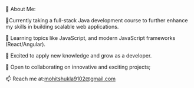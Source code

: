 💫 About Me:

🔭Currently taking a full-stack Java development course to further enhance my skills in building scalable web applications.


👯 Learning topics like JavaScript, and modern JavaScript frameworks (React/Angular).

🤝 Excited to apply new knowledge and grow as a developer.

💬 Open to collaborating on innovative and exciting projects;


📫 Reach me at:mohitshukla9102@gmail.com



